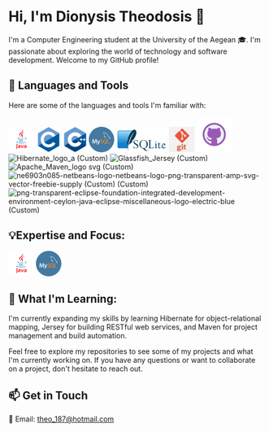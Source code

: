 # Hi, I'm Dionysis Theodosis 👋

I'm a Computer Engineering student at the University of the Aegean 🎓. I'm passionate about exploring the world of technology and software development. Welcome to my GitHub profile!

## 🚀 Languages and Tools

Here are some of the languages and tools I'm familiar with:

![java-free-download-free-png (Custom) (1)](https://github.com/DionysisTheodosis/DionysisTheodosis/blob/main/java-free-download-free-png%20(Custom)%20(1).png?raw=true)  ![c_original_logo_icon_146611 (Custom)](https://github.com/DionysisTheodosis/DionysisTheodosis/blob/main/c_original_logo_icon_146611%20(Custom).png?raw=true)  ![C++-Logo wine (Custom) (2)](https://github.com/DionysisTheodosis/DionysisTheodosis/blob/main/C++-Logo.wine%20(Custom)%20(2).png?raw=true)
 ![pngimg com - mysql_PNG9 (Custom)](https://github.com/DionysisTheodosis/DionysisTheodosis/blob/main/pngimg.com%20-%20mysql_PNG9%20(Custom).png?raw=true) ![SQLite370 svg (Custom) (1)](https://github.com/DionysisTheodosis/DionysisTheodosis/blob/main/SQLite370.svg%20(Custom)%20(1).png?raw=true) ![logo-logo-git-line-cheat-sheet-signage-cheating-mug-png-clipart (Custom)](https://github.com/DionysisTheodosis/DionysisTheodosis/blob/main/logo-logo-git-line-cheat-sheet-signage-cheating-mug-png-clipart%20(Custom).jpg?raw=true)  ![github_git_hub_logo_icon_132878 (Custom)](https://github.com/DionysisTheodosis/DionysisTheodosis/blob/main/github_git_hub_logo_icon_132878%20(Custom)%20(1).png?raw=true) ![Hibernate_logo_a (Custom)](https://github.com/DionysisTheodosis/DionysisTheodosis/assets/63193630/a8b434ca-31aa-401a-849d-93afeb15ad86)
 ![Glassfish_Jersey (Custom)](https://github.com/DionysisTheodosis/DionysisTheodosis/assets/63193630/27915338-2ab7-46f3-9707-c580bc2be241) ![Apache_Maven_logo svg (Custom)](https://github.com/DionysisTheodosis/DionysisTheodosis/assets/63193630/bdb49eb0-ee7d-4a4c-8bc2-214c943cb6c7) ![ne6903n085-netbeans-logo-netbeans-logo-png-transparent-amp-svg-vector-freebie-supply (Custom) (Custom)](https://github.com/DionysisTheodosis/DionysisTheodosis/assets/63193630/2a301094-f3b4-4638-b98d-5841c281788c)
   ![png-transparent-eclipse-foundation-integrated-development-environment-ceylon-java-eclipse-miscellaneous-logo-electric-blue (Custom)](https://github.com/DionysisTheodosis/DionysisTheodosis/assets/63193630/28e7d6b6-4c3d-40e4-a216-a72d90ccc2fe)








## 💡Expertise and Focus:

![java-free-download-free-png (Custom) (1)](https://github.com/DionysisTheodosis/DionysisTheodosis/blob/main/java-free-download-free-png%20(Custom)%20(1).png?raw=true)  ![pngimg com - mysql_PNG9 (Custom)](https://github.com/DionysisTheodosis/DionysisTheodosis/blob/main/pngimg.com%20-%20mysql_PNG9%20(Custom).png?raw=true)



## 🧠 What I'm Learning:

I'm currently expanding my skills by learning Hibernate for object-relational mapping, Jersey for building RESTful web services, and Maven for project management and build automation.

Feel free to explore my repositories to see some of my projects and what I'm currently working on. If you have any questions or want to collaborate on a project, don't hesitate to reach out.


## 📫 Get in Touch

📧 Email: theo_187@hotmail.com

